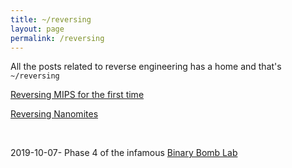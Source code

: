 ```yaml
---
title: ~/reversing
layout: page
permalink: /reversing
---
```


All the posts related to reverse engineering has a home and that's `~/reversing`

[Reversing MIPS for the first time](https://officialcjunior.github.io/jekyll-theme-console/2020/05/10/Reversing-a-MIPS-Binary.html)
&nbsp;

[Reversing Nanomites](https://officialcjunior.github.io/2020/06/08/Reversing-Nanomites-rootme.html)

&nbsp;

2019-10-07- Phase 4 of the infamous [Binary Bomb Lab ](https://officialcjunior.github.io/2019/10/07/Binary-Bomb-Lab-Phase-4.html)
